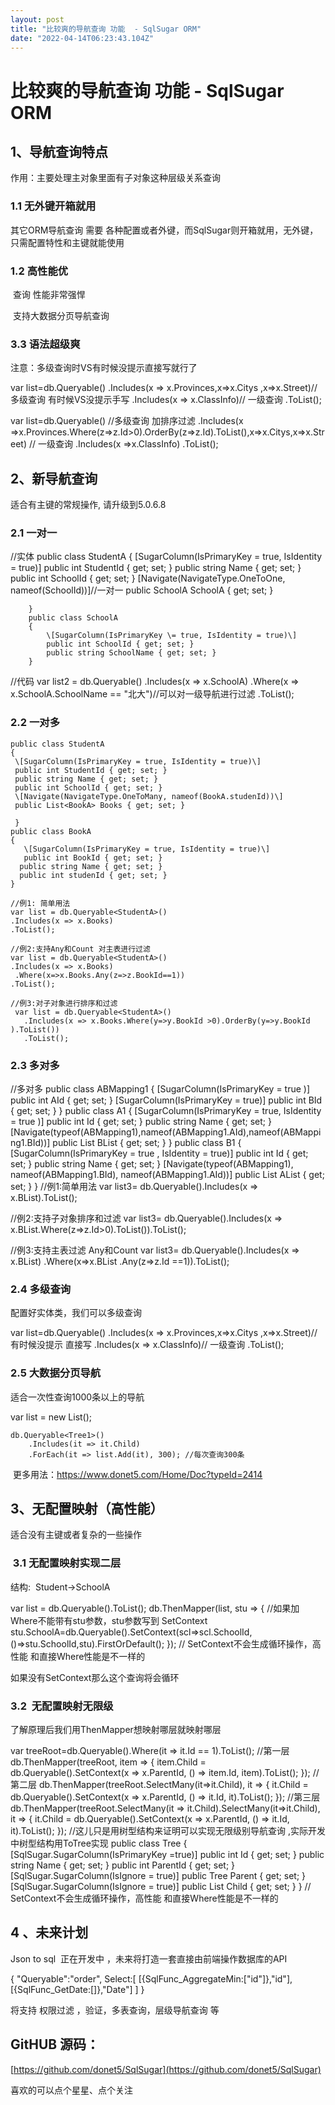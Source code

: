 ```yaml
---
layout: post
title: "比较爽的导航查询 功能  - SqlSugar ORM"
date: "2022-04-14T06:23:43.104Z"
---
```

比较爽的导航查询 功能 - SqlSugar ORM
==========================

1、导航查询特点
--------

作用：主要处理主对象里面有子对象这种层级关系查询

### 1.1 无外键开箱就用

其它ORM导航查询 需要 各种配置或者外键，而SqlSugar则开箱就用，无外键，只需配置特性和主键就能使用

### 1.2 高性能优 

 查询 性能非常强悍  

 支持大数据分页导航查询

### 3.3 语法超级爽

注意：多级查询时VS有时候没提示直接写就行了

 var list=db.Queryable<Test>()
           .Includes(x => x.Provinces,x=>x.Citys ,x=>x.Street)//多级查询 有时候VS没提示手写 
           .Includes(x => x.ClassInfo)// 一级查询
           .ToList();
                 
                 
 var list=db.Queryable<Test>()
        //多级查询  加排序过滤
        .Includes(x =>x.Provinces.Where(z=>z.Id>0).OrderBy(z=>z.Id).ToList(),x=>x.Citys,x=>x.Street)
         // 一级查询
        .Includes(x =>x.ClassInfo)
        .ToList();

2、新导航查询 
--------

适合有主键的常规操作, 请升级到5.0.6.8

### 2.1 一对一

//实体
        public class StudentA
        {
            \[SugarColumn(IsPrimaryKey \= true, IsIdentity = true)\]
            public int StudentId { get; set; }
            public string Name { get; set; }
            public int SchoolId { get; set; }
            \[Navigate(NavigateType.OneToOne, nameof(SchoolId))\]//一对一
            public SchoolA SchoolA { get; set; }
  
        }
        public class SchoolA
        {
            \[SugarColumn(IsPrimaryKey \= true, IsIdentity = true)\]
            public int SchoolId { get; set; }
            public string SchoolName { get; set; } 
        }
//代码
 var list2 = db.Queryable<StudentA>()
           .Includes(x \=> x.SchoolA)
           .Where(x \=> x.SchoolA.SchoolName == "北大")//可以对一级导航进行过滤
           .ToList();

### 2.2 一对多

    public class StudentA
    {
     \[SugarColumn(IsPrimaryKey = true, IsIdentity = true)\]
     public int StudentId { get; set; }
     public string Name { get; set; }
     public int SchoolId { get; set; }
     \[Navigate(NavigateType.OneToMany, nameof(BookA.studenId))\]
     public List<BookA> Books { get; set; }
 
     }
    public class BookA
    {
       \[SugarColumn(IsPrimaryKey = true, IsIdentity = true)\]
       public int BookId { get; set; }
      public string Name { get; set; }
      public int studenId { get; set; }
    }
         
    //例1: 简单用法
    var list = db.Queryable<StudentA>()
    .Includes(x => x.Books)
    .ToList();
     
    //例2:支持Any和Count 对主表进行过滤
    var list = db.Queryable<StudentA>()
    .Includes(x => x.Books)
     .Where(x=>x.Books.Any(z=>z.BookId==1))
    .ToList();
     
    //例3:对子对象进行排序和过滤
     var list = db.Queryable<StudentA>()
       .Includes(x => x.Books.Where(y=>y.BookId >0).OrderBy(y=>y.BookId ).ToList()) 
       .ToList();

### 2.3 多对多

   //多对多
       public class ABMapping1
       {
            \[SugarColumn(IsPrimaryKey \= true )\]
            public int AId { get; set; }
            \[SugarColumn(IsPrimaryKey \= true)\]
            public int BId { get; set; }
        }
        public class A1
        {
            \[SugarColumn(IsPrimaryKey \= true, IsIdentity = true  )\]
            public int Id { get; set; }
            public string Name { get; set; }
            \[Navigate(typeof(ABMapping1),nameof(ABMapping1.AId),nameof(ABMapping1.BId))\]
            public List<B1> BList { get; set; }
        }
        public class B1
        {
            \[SugarColumn(IsPrimaryKey \= true , IsIdentity = true)\]
            public int Id { get; set; }
            public string Name { get; set; }
            \[Navigate(typeof(ABMapping1), nameof(ABMapping1.BId), nameof(ABMapping1.AId))\]
            public List<A1> AList { get; set; }
        }
 //例1:简单用法
var list3= db.Queryable<A1>().Includes(x => x.BList).ToList(); 
 
 //例2:支持子对象排序和过滤
var list3= db.Queryable<A1>().Includes(x => x.BList.Where(z=>z.Id>0).ToList()).ToList(); 
 
 //例3:支持主表过滤  Any和Count
var list3= db.Queryable<A1>().Includes(x => x.BList)
                             .Where(x\=>x.BList .Any(z=>z.Id ==1)).ToList();

### 2.4 多级查询

配置好实体类，我们可以多级查询

 var list=db.Queryable<Test>()
                .Includes(x => x.Provinces,x=>x.Citys ,x=>x.Street)//有时候没提示 直接写
                .Includes(x => x.ClassInfo)// 一级查询
                .ToList();

### 2.5 大数据分页导航 

适合一次性查询1000条以上的导航

  var list = new List<Tree1>();
 
    db.Queryable<Tree1>()
        .Includes(it => it.Child)
        .ForEach(it => list.Add(it), 300); //每次查询300条　

 更多用法：https://www.donet5.com/Home/Doc?typeId=2414

3、无配置映射（高性能）
------------

适合没有主键或者复杂的一些操作

###  3.1 无配置映射实现二层

结构:  Student->SchoolA

var list = db.Queryable<StudentA>().ToList();
db.ThenMapper(list, stu =>
{
  //如果加Where不能带有stu参数，stu参数写到 SetContext
  stu.SchoolA=db.Queryable<SchoolA>().SetContext(scl=>scl.SchoolId,()=>stu.SchoolId,stu).FirstOrDefault();
});
// SetContext不会生成循环操作，高性能  和直接Where性能是不一样的

如果没有SetContext那么这个查询将会循环

### 3.2  无配置映射无限级

了解原理后我们用ThenMapper想映射哪层就映射哪层

var treeRoot=db.Queryable<Tree>().Where(it => it.Id == 1).ToList();
//第一层
db.ThenMapper(treeRoot, item =>
{
    item.Child = db.Queryable<Tree>().SetContext(x => x.ParentId, () => item.Id, item).ToList();
});
//第二层
db.ThenMapper(treeRoot.SelectMany(it=>it.Child), it =>
{
    it.Child = db.Queryable<Tree>().SetContext(x => x.ParentId, () => it.Id, it).ToList();
});
//第三层
db.ThenMapper(treeRoot.SelectMany(it => it.Child).SelectMany(it=>it.Child), it =>
{
    it.Child = db.Queryable<Tree>().SetContext(x => x.ParentId, () => it.Id, it).ToList();
});
//这儿只是用树型结构来证明可以实现无限级别导航查询 ,实际开发中树型结构用ToTree实现
public class Tree
{
\[SqlSugar.SugarColumn(IsPrimaryKey =true)\]
public int Id { get; set; }
public string Name { get; set; }
public int ParentId { get; set; }
\[SqlSugar.SugarColumn(IsIgnore = true)\]
public Tree Parent { get; set; }
\[SqlSugar.SugarColumn(IsIgnore = true)\]
public List<Tree> Child { get; set; }
}
// SetContext不会生成循环操作，高性能  和直接Where性能是不一样的

4 、未来计划
-------

Json to sql  正在开发中 ，未来将打造一套直接由前端操作数据库的API

 {
 "Queryable":"order",
  Select:\[ \[{SqlFunc\_AggregateMin:\["id"\]},"id"\], \[{SqlFunc\_GetDate:\[\]},"Date"\] \]
 }

将支持 权限过滤 ，验证，多表查询，层级导航查询 等　　

GitHUB 源码：
----------

[https://github.com/donet5/SqlSugar](https://github.com/donet5/SqlSugar)

喜欢的可以点个星星、点个关注